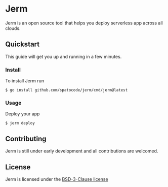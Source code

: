 # Jerm

Jerm is an open source tool that helps you deploy serverless app across all clouds.

## Quickstart

This guide will get you up and running in a few minutes.

### Install

To install Jerm run 

```
$ go install github.com/spatocode/jerm/cmd/jerm@latest
```

### Usage

Deploy your app

```
$ jerm deploy
```

## Contributing

Jerm is still under early development and all contributions are welcomed.

## License

Jerm is licensed under the [BSD-3-Clause license](https://github.com/spatocode/jerm/blob/main/LICENSE)
